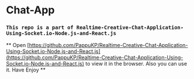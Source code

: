 # Chat-App

### `This repo is a part of Realtime-Creative-Chat-Application-Using-Socket.io-Node.js-and-React.js `

** Open [https://github.com/PappuKP/Realtime-Creative-Chat-Application-Using-Socket.io-Node.js-and-React.js](https://github.com/PappuKP/Realtime-Creative-Chat-Application-Using-Socket.io-Node.js-and-React.js) to view it in the browser.
Also you can use it. 
Have Enjoy **
